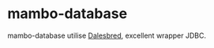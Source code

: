 mambo-database
==============

mambo-database utilise [Dalesbred](https://bitbucket.org/evidentsolutions/dalesbred), excellent wrapper JDBC.